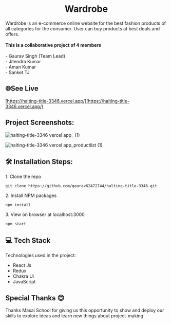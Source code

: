 <h1 align="center" id="title">Wardrobe</h1>



<p id="description">Wardrobe is an e-commerce online website for the best fashion products of all categories for the consumer. User can buy products at best deals and offers.<br><br><b>This is a collaborative project of 4 members</b><br><br>- Gaurav Singh (Team Lead)<br>- Jitendra Kumar <br>- Aman Kumar <br>- Sanket TJ </p>

<h2>🌐See Live</h2>

[https://halting-title-3346.vercel.app/](https://halting-title-3346.vercel.app/)

<h2>Project Screenshots:</h2>

![halting-title-3346 vercel app_ (1)](https://user-images.githubusercontent.com/110033104/214221619-2f1f8726-78a6-4de3-9e11-58aba50b8b4d.png)

![halting-title-3346 vercel app_productlist (1)](https://user-images.githubusercontent.com/110033104/214222238-3ba7bdf8-feba-42a1-946e-bbec868730cf.png)


<h2>🛠️ Installation Steps:</h2>

<p>1. Clone the repo</p>

```
git clone https://github.com/gaurav62472744/halting-title-3346.git
```

<p>2. Install NPM packages</p>

```
npm install
```

<p>3. View on browser at localhost:3000</p>

```
npm start
```

  
  
<h2>💻 Tech Stack</h2>

Technologies used in the project:

*   React Js
*   Redux
*   Chakra Ui
*   JavaScript

<h2>Special Thanks 😊</h2>

<p>Thanks Masai School for giving us this opportunity to show and deploy our skills to explore ideas and learn new things about project-making </p>
